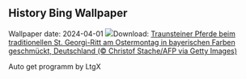 ## History Bing Wallpaper
Wallpaper date: 2024-04-01
![](https://www.bing.com/th?id=OHR.StGeorgiRide_DE-DE6646277481_UHD.jpg&w=1000)Download: [Traunsteiner Pferde beim traditionellen St. Georgi-Ritt am Ostermontag in bayerischen Farben geschmückt, Deutschland (© Christof Stache/AFP via Getty Images)](https://www.bing.com/th?id=OHR.StGeorgiRide_DE-DE6646277481_UHD.jpg)

Auto get programm by LtgX
